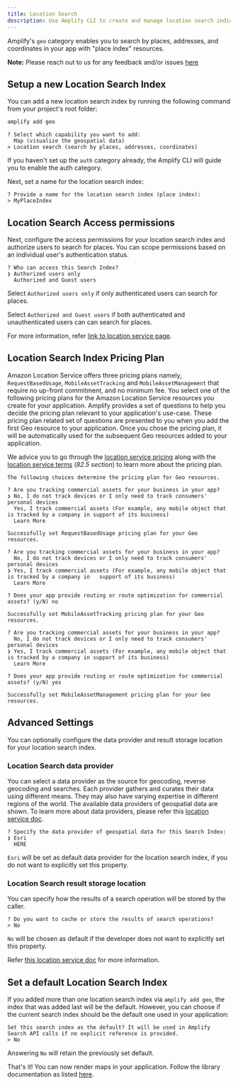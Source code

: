 ```yaml
---
title: Location Search
description: Use Amplify CLI to create and manage location search indices or place indices that are used to search for places in your application.
---
```


Amplify's `geo` category enables you to search by places, addresses, and coordinates in your app with "place index" resources.

<amplify-callout>

**Note:** Please reach out to us for any feedback and/or issues [here](https://github.com/aws-amplify/amplify-cli/issues)

</amplify-callout>

## Setup a new Location Search Index

You can add a new location search index by running the following command from your project's root folder:

```bash
amplify add geo
```
```console
? Select which capability you want to add:
  Map (visualize the geospatial data)
> Location search (search by places, addresses, coordinates)
```
If you haven't set up the `auth` category already, the Amplify CLI will guide you to enable the auth category.

Next, set a name for the location search index:

```console
? Provide a name for the location search index (place index):
> MyPlaceIndex
```

## Location Search Access permissions

Next, configure the access permissions for your location search index and authorize users to search for places. You can scope permissions based on an individual user's authentication status.

```console
? Who can access this Search Index?
❯ Authorized users only
  Authorized and Guest users
```

Select `Authorized users only` if only authenticated users can search for places.

Select `Authorized and Guest users` if both authenticated and unauthenticated users can can search for places.

For more information, refer [link to location service page](https://docs.aws.amazon.com/location/latest/developerguide/security_iam_id-based-policy-examples.html#security_iam_id-based-policy-examples-search-for-place).

## Location Search Index Pricing Plan
Amazon Location Service offers three pricing plans namely, `RequestBasedUsage`, `MobileAssetTracking` and `MobileAssetManagement` that require no up-front commitment, and no minimum fee.
You select one of the following pricing plans for the Amazon Location Service resources you create for your application.
Amplify provides a set of questions to help you decide the pricing plan relevant to your application's use-case. 
These pricing plan related set of questions are presented to you when you add the first Geo resource to your application. 
Once you chose the pricing plan, it will be automatically used for the subsequent Geo resources added to your application.

We advice you to go through the [location service pricing](https://aws.amazon.com/location/pricing/) along with the [location service terms](https://aws.amazon.com/service-terms/) (_82.5 section_) to learn more about the pricing plan.

```console
The following choices determine the pricing plan for Geo resources.

? Are you tracking commercial assets for your business in your app?
❯ No, I do not track devices or I only need to track consumers' personal devices 
  Yes, I track commercial assets (For example, any mobile object that is tracked by a company in support of its business)
  Learn More

Successfully set RequestBasedUsage pricing plan for your Geo resources.
```

```console
? Are you tracking commercial assets for your business in your app?
  No, I do not track devices or I only need to track consumers' personal devices 
❯ Yes, I track commercial assets (For example, any mobile object that is tracked by a company in   support of its business)
  Learn More

? Does your app provide routing or route optimization for commercial assets? (y/N) no

Successfully set MobileAssetTracking pricing plan for your Geo resources.
```

```console
? Are you tracking commercial assets for your business in your app?
  No, I do not track devices or I only need to track consumers' personal devices 
❯ Yes, I track commercial assets (For example, any mobile object that is tracked by a company in support of its business)
  Learn More

? Does your app provide routing or route optimization for commercial assets? (y/N) yes

Successfully set MobileAssetManagement pricing plan for your Geo resources.
```

## Advanced Settings
You can optionally configure the data provider and result storage location for your location search index.

### Location Search data provider
You can select a data provider as the source for geocoding, reverse geocoding and searches.
Each provider gathers and curates their data using different means. They may also have varying expertise in different regions of the world.
The available data providers of geospatial data are shown. To learn more about data providers, please refer this [location service doc](https://docs.aws.amazon.com/location/latest/developerguide/what-is-data-provider.html).

```console
? Specify the data provider of geospatial data for this Search Index:
❯ Esri
  HERE
```

`Esri` will be set as default data provider for the location search index, if you do not want to explicitly set this property.

### Location Search result storage location
You can specify how the results of a search operation will be stored by the caller.

```console
? Do you want to cache or store the results of search operations?
> No
```

`No` will be chosen as default if the developer does not want to explicitly set this property.

Refer [this location service doc](https://docs.aws.amazon.com/location-places/latest/APIReference/API_DataSourceConfiguration.html#locationplaces-Type-DataSourceConfiguration-IntendedUse) for more information. 

## Set a default Location Search Index
If you added more than one location search index via `amplify add geo`, the index that was added last will be the default. 
However, you can choose if the current search index should be the default one used in your application:

```console
Set this search index as the default? It will be used in Amplify Search API calls if no explicit reference is provided.
> No
```

Answering `No` will retain the previously set default.

That's it! You can now render maps in your application. Follow the library documentation as listed [here](~/lib/geo/search.md).
